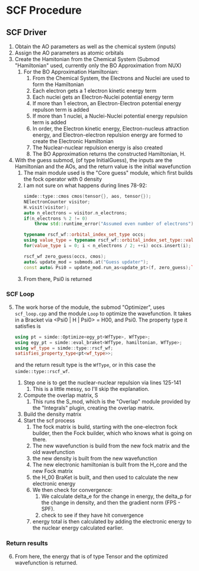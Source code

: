 <!--
  ~ Copyright 2025 NWChemEx-Project
  ~
  ~ Licensed under the Apache License, Version 2.0 (the "License");
  ~ you may not use this file except in compliance with the License.
  ~ You may obtain a copy of the License at
  ~
  ~ http://www.apache.org/licenses/LICENSE-2.0
  ~
  ~ Unless required by applicable law or agreed to in writing, software
  ~ distributed under the License is distributed on an "AS IS" BASIS,
  ~ WITHOUT WARRANTIES OR CONDITIONS OF ANY KIND, either express or implied.
  ~ See the License for the specific language governing permissions and
  ~ limitations under the License.
-->

# SCF Procedure

## SCF Driver

1. Obtain the AO parameters as well as the chemical system (inputs)
2. Assign the AO parameters as atomic orbitals
3. Create the Hamitonian from the Chemical System (Submod "Hamiltonian" used, currently only the BO Approximation from NUX)
    1. For the BO Approximation Hamiltonian:
        1. From the Chemical System, the Electrons and Nuclei are used to form the Hamiltonian
        2. Each electron gets a 1 electron kinetic energy term
        3. Each nuclei gets an Electron-Nuclei potential energy term
        4. If more than 1 electron, an Electron-Electron potential energy repulson term is added
        5. If more than 1 nuclei, a Nuclei-Nuclei potential energy repulsion term is added
        6. In order, the Electron kinetic energy, Electron-nucleus attraction energy, and Electron-electron repulsion energy are
           formed to create the Electronic Hamiltonian
        7. The Nuclear-nuclear repulsion energy is also created
        8. The BO Approximation returns the constructed Hamiltonian, H.
4. With the guess submod, (of type InitialGuess), the inputs are the Hamiltonian and the AOs, and the return value is the
   initial wavefunction
    1. The main module used is the "Core guess" module, which first builds the fock operator with 0 density
    2. I am not sure on what happens during lines 78-92:
        ```cpp
        simde::type::cmos cmos(tensor{}, aos, tensor{});
        NElectronCounter visitor;
        H.visit(visitor);
        auto n_electrons = visitor.n_electrons;
        if(n_electrons % 2 != 0)
            throw std::runtime_error("Assumed even number of electrons");

        typename rscf_wf::orbital_index_set_type occs;
        using value_type = typename rscf_wf::orbital_index_set_type::value_type;
        for(value_type i = 0; i < n_electrons / 2; ++i) occs.insert(i);

        rscf_wf zero_guess(occs, cmos);
        auto& update_mod = submods.at("Guess updater");
        const auto& Psi0 = update_mod.run_as<update_pt>(f, zero_guess);```

    3. From there, Psi0 is returned

### SCF Loop

5. The work horse of the module, the submod "Optimizer", uses `scf_loop.cpp` and the module `Loop` to optimize
   the wavefunction. It takes in a Bracket via <Psi0 | H | Psi0> = H00, and Psi0. The property type it satisfies is
    ```cpp
    using pt = simde::Optimize<egy_pt<WfType>, WfType>;
    using egy_pt = simde::eval_braket<WfType, hamiltonian, WfType>;
    using wf_type = simde::type::rscf_wf;
    satisfies_property_type<pt<wf_type>>;
    ```
    and the return result type is the `WfType`, or in this case the `simde::type::rscf_wf`.
    
   1. Step one is to get the nuclear-nuclear repulsion via lines 125-141
      1. This is a little messy, so I'll skip the explanation.
   2. Compute the overlap matrix, S
      1. This runs the S_mod, which is the "Overlap" module provided by the "Integrals" plugin, creating the overlap matrix.
   3. Build the density matrix
   4. Start the scf process
      1. The fock matrix is build, starting with the one-electron fock builder, then the Fock builder, which who knows what is going on there.
      2. The new wavefunction is build from the new fock matrix and the old wavefunction
      3. the new density is built from the new wavefunction
      4. The new electronic hamiltonian is built from the H_core and the new Fock matrix
      5. the H_00 BraKet is built, and then used to calculate the new electronic energy
      6. We then check for convergence:
         1. We calculate delta_e for the change in energy, the delta_p for the change in density, and then the
            gradient norm (FPS - SPF).
         2. check to see if they have hit convergence
      7. energy total is then calculated by adding the electronic energy to the nuclear energy calculated earlier. 

### Return results
6. From here, the energy that is of type Tensor and the optimized wavefunction is returned. 
